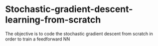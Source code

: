 # Stochastic-gradient-descent-learning-from-scratch
The objective is to code the stochastic gradient descent from scratch in order to train a feedforward NN
